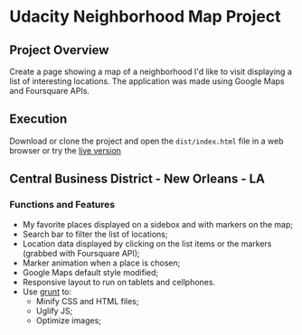 Udacity Neighborhood Map Project
===============================
## Project Overview
Create a page showing a map of a neighborhood I'd like to visit displaying a list of interesting locations. 
The application was made using Google Maps and Foursquare APIs.

## Execution
Download or clone the project and open the `dist/index.html` file in a web browser or try the [live version](https://rafer23.github.io/neighborhood-map/dist)

## Central Business District - New Orleans - LA

### Functions and Features
- My favorite places displayed on a sidebox and with markers on the map;
- Search bar to filter the list of locations;
- Location data displayed by clicking on the list items or the markers (grabbed with Foursquare API);
- Marker animation when a place is chosen;
- Google Maps default style modified;
- Responsive layout to run on tablets and cellphones.
- Use [grunt](https://gruntjs.com/configuring-tasks) to: 
	- Minify CSS and HTML files;
	- Uglify JS;
	- Optimize images;

